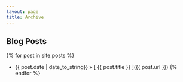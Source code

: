 ```yaml
---
layout: page
title: Archive
---
```


## Blog Posts

{% for post in site.posts %}
  * {{ post.date | date_to_string}} &raquo; [ {{ post.title }} ]({{ post.url }})
{% endfor %}
